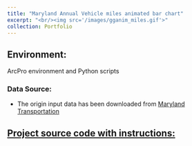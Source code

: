 ```yaml
---
title: "Maryland Annual Vehicle miles animated bar chart"
excerpt: "<br/><img src='/images/gganim_miles.gif'>"      
collection: Portfolio
---
```



## Environment: 
ArcPro environment and Python scripts

### Data Source:
- The origin input data has been downloaded from <a href="https://opendata.maryland.gov/Transportation/Maryland-Annual-Vehicle-Miles-of-Travel/exua-btti/about_data">Maryland Transportation</a>

## <a href="/_pages/MD_Annual_Vehicle_miles_animated_bar_chart.html">Project source code with instructions:</a>
